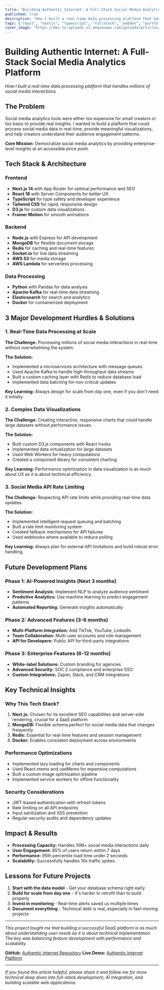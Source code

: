 ```yaml
---
title: "Building Authentic Internet: A Full-Stack Social Media Analytics Platform"
published: true
description: "How I built a real-time data processing platform that handles millions of social media interactions"
tags: ["react", "nextjs", "typescript", "fullstack", "webdev", "portfolio", "mongodb", "redis", "aws"]
cover_image: "https://dev-to-uploads.s3.amazonaws.com/uploads/articles/your-image-here.jpg"
---
```


# Building Authentic Internet: A Full-Stack Social Media Analytics Platform

*How I built a real-time data processing platform that handles millions of social media interactions*

## The Problem

Social media analytics tools were either too expensive for small creators or too basic to provide real insights. I wanted to build a platform that could process social media data in real-time, provide meaningful visualizations, and help creators understand their audience engagement patterns.

**Core Mission:** Democratize social media analytics by providing enterprise-level insights at an accessible price point.

## Tech Stack & Architecture

### Frontend
- **Next.js 14** with App Router for optimal performance and SEO
- **React 18** with Server Components for better UX
- **TypeScript** for type safety and developer experience
- **Tailwind CSS** for rapid, responsive design
- **D3.js** for custom data visualizations
- **Framer Motion** for smooth animations

### Backend
- **Node.js** with Express for API development
- **MongoDB** for flexible document storage
- **Redis** for caching and real-time features
- **Socket.io** for live data streaming
- **AWS S3** for media storage
- **AWS Lambda** for serverless processing

### Data Processing
- **Python** with Pandas for data analysis
- **Apache Kafka** for real-time data streaming
- **Elasticsearch** for search and analytics
- **Docker** for containerized deployment

## 3 Major Development Hurdles & Solutions

### 1. Real-Time Data Processing at Scale

**The Challenge:** Processing millions of social media interactions in real-time without overwhelming the system.

**The Solution:** 
- Implemented a microservices architecture with message queues
- Used Apache Kafka to handle high-throughput data streams
- Built a custom caching layer with Redis to reduce database load
- Implemented data batching for non-critical updates

**Key Learning:** Always design for scale from day one, even if you don't need it initially.

### 2. Complex Data Visualizations

**The Challenge:** Creating interactive, responsive charts that could handle large datasets without performance issues.

**The Solution:**
- Built custom D3.js components with React hooks
- Implemented data virtualization for large datasets
- Used Web Workers for heavy computations
- Created a component library for consistent charting

**Key Learning:** Performance optimization in data visualization is as much about UX as it is about technical efficiency.

### 3. Social Media API Rate Limiting

**The Challenge:** Respecting API rate limits while providing real-time data updates.

**The Solution:**
- Implemented intelligent request queuing and batching
- Built a rate limit monitoring system
- Created fallback mechanisms for API failures
- Used webhooks where available to reduce polling

**Key Learning:** Always plan for external API limitations and build robust error handling.

## Future Development Plans

### Phase 1: AI-Powered Insights (Next 3 months)
- **Sentiment Analysis:** Implement NLP to analyze audience sentiment
- **Predictive Analytics:** Use machine learning to predict engagement patterns
- **Automated Reporting:** Generate insights automatically

### Phase 2: Advanced Features (3-6 months)
- **Multi-Platform Integration:** Add TikTok, YouTube, LinkedIn
- **Team Collaboration:** Multi-user accounts and role management
- **API for Developers:** Public API for third-party integrations

### Phase 3: Enterprise Features (6-12 months)
- **White-label Solutions:** Custom branding for agencies
- **Advanced Security:** SOC 2 compliance and enterprise SSO
- **Custom Integrations:** Zapier, Slack, and CRM integrations

## Key Technical Insights

### Why This Tech Stack?
1. **Next.js:** Chosen for its excellent SEO capabilities and server-side rendering, crucial for a SaaS platform
2. **MongoDB:** Flexible schema perfect for social media data that changes frequently
3. **Redis:** Essential for real-time features and session management
4. **Docker:** Enables consistent deployment across environments

### Performance Optimizations
- Implemented lazy loading for charts and components
- Used React.memo and useMemo for expensive computations
- Built a custom image optimization pipeline
- Implemented service workers for offline functionality

### Security Considerations
- JWT-based authentication with refresh tokens
- Rate limiting on all API endpoints
- Input sanitization and XSS prevention
- Regular security audits and dependency updates

## Impact & Results

- **Processing Capacity:** Handles 10M+ social media interactions daily
- **User Engagement:** 85% of users return within 7 days
- **Performance:** 95th percentile load time under 2 seconds
- **Scalability:** Successfully handles 10x traffic spikes

## Lessons for Future Projects

1. **Start with the data model** - Get your database schema right early
2. **Build for scale from day one** - It's harder to retrofit than to build properly
3. **Invest in monitoring** - Real-time alerts saved us multiple times
4. **Document everything** - Technical debt is real, especially in fast-moving projects

---

*This project taught me that building a successful SaaS platform is as much about understanding user needs as it is about technical implementation. The key was balancing feature development with performance and scalability.*

**GitHub:** [Authentic Internet Repository](https://github.com/robotwist/authentic-internet)
**Live Demo:** [Authentic Internet Platform](https://authentic-internet.com)

---

*If you found this article helpful, please share it and follow me for more technical deep dives into full-stack development, AI integration, and building scalable web applications.*
